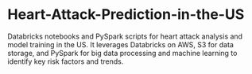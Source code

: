 # Heart-Attack-Prediction-in-the-US
Databricks notebooks and PySpark scripts for heart attack analysis and model training in the US. It leverages Databricks on AWS, S3 for data storage, and PySpark for big data processing and machine learning to identify key risk factors and trends.

